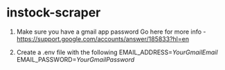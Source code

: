 # instock-scraper

1. Make sure you have a gmail app password
    Go here for more info - https://support.google.com/accounts/answer/185833?hl=en

2. Create a .env file with the following
    EMAIL_ADDRESS=*YourGmailEmail*
    EMAIL_PASSWORD=*YourGmailPassword*